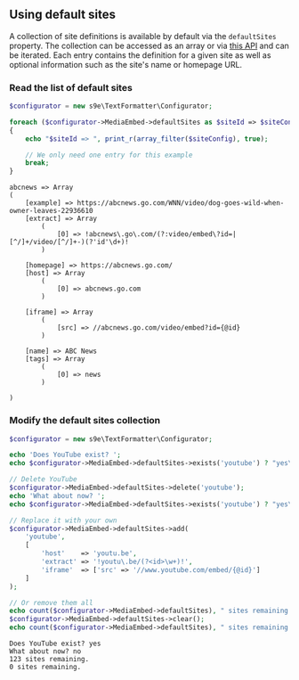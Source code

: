 <h2>Using default sites</h2>

A collection of site definitions is available by default via the `defaultSites` property. The collection can be accessed as an array or via [this API](https://s9e.github.io/TextFormatter/api/s9e/TextFormatter/Plugins/MediaEmbed/Configurator/Collections/SiteDefinitionCollection.html) and can be iterated. Each entry contains the definition for a given site as well as optional information such as the site's name or homepage URL.


### Read the list of default sites

```php
$configurator = new s9e\TextFormatter\Configurator;

foreach ($configurator->MediaEmbed->defaultSites as $siteId => $siteConfig)
{
	echo "$siteId => ", print_r(array_filter($siteConfig), true);

	// We only need one entry for this example
	break;
}
```
```
abcnews => Array
(
    [example] => https://abcnews.go.com/WNN/video/dog-goes-wild-when-owner-leaves-22936610
    [extract] => Array
        (
            [0] => !abcnews\.go\.com/(?:video/embed\?id=|[^/]+/video/[^/]+-)(?'id'\d+)!
        )

    [homepage] => https://abcnews.go.com/
    [host] => Array
        (
            [0] => abcnews.go.com
        )

    [iframe] => Array
        (
            [src] => //abcnews.go.com/video/embed?id={@id}
        )

    [name] => ABC News
    [tags] => Array
        (
            [0] => news
        )

)
```

### Modify the default sites collection

```php
$configurator = new s9e\TextFormatter\Configurator;

echo 'Does YouTube exist? ';
echo $configurator->MediaEmbed->defaultSites->exists('youtube') ? "yes\n" : "no\n";

// Delete YouTube
$configurator->MediaEmbed->defaultSites->delete('youtube');
echo 'What about now? ';
echo $configurator->MediaEmbed->defaultSites->exists('youtube') ? "yes\n" : "no\n";

// Replace it with your own
$configurator->MediaEmbed->defaultSites->add(
	'youtube',
	[
		'host'    => 'youtu.be',
		'extract' => '!youtu\.be/(?<id>\w+)!',
		'iframe'  => ['src' => '//www.youtube.com/embed/{@id}']
	]
);

// Or remove them all
echo count($configurator->MediaEmbed->defaultSites), " sites remaining.\n";
$configurator->MediaEmbed->defaultSites->clear();
echo count($configurator->MediaEmbed->defaultSites), " sites remaining.\n";
```
```
Does YouTube exist? yes
What about now? no
123 sites remaining.
0 sites remaining.
```
